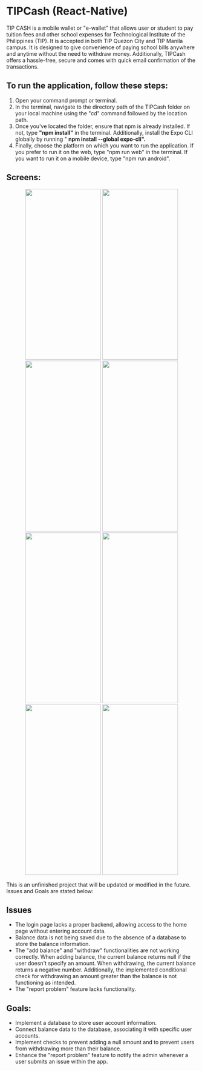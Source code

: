 <h1>TIPCash (React-Native)</h1>
<p>
  TIP CASH is a mobile wallet or "e-wallet" that allows user or student to pay tuition fees and other school expenses for Technological Institute of the Philippines (TIP). It is accepted in both TIP Quezon City and TIP Manila campus. It is designed to give convenience of paying school bills anywhere and anytime without the need to withdraw money. Additionally, TIPCash offers a hassle-free, secure and comes with quick email confirmation of the transactions.
</p>

## To run the application, follow these steps: 
<ol>
  <li>Open your command prompt or terminal.</li>
  <li>In the terminal, navigate to the directory path of the TIPCash folder on your local machine using the "cd" command followed by the location path.</li>
  <li>Once you've located the folder, ensure that npm is already installed. If not, type <b>"npm install"</b> in the terminal. Additionally, install the Expo CLI globally by running " <b>npm install --global expo-cli".</b></li>
  <li>Finally, choose the platform on which you want to run the application. If you prefer to run it on the web, type "npm run web" in the terminal. If you want to run it on a mobile device, type "npm run android".</li>
</ol>

## Screens:
<div style="text-align: center;">
    <img src="https://github.com/angstvra/TIPCash/assets/93997417/6394b9dd-9fd7-4b06-af82-6bcfd0ca1e51" width="200" height="450">
    <img src="https://github.com/angstvra/TIPCash/assets/93997417/1fe38edc-0a6e-46c9-900c-046a120c2620" width="200" height="450">
    <img src="https://github.com/angstvra/TIPCash/assets/93997417/1c25319a-30d0-4b76-8379-7694ff3f5a21" width="200" height="450">
    <img src="https://github.com/angstvra/TIPCash/assets/93997417/e13ac1d6-c448-4273-98a3-631cbe8271a6" width="200" height="450">
    <img src="https://github.com/angstvra/TIPCash/assets/93997417/f9700dfb-c31f-46a8-84f6-1408bad45e59" width="200" height="450">
    <img src="https://github.com/angstvra/TIPCash/assets/93997417/555c7ad1-fa68-4aed-ad01-38cdd6f1f025" width="200" height="450">
    <img src="https://github.com/angstvra/TIPCash/assets/93997417/332e656f-a067-45ea-8937-cbdf4338d24d" width="200" height="450">
    <img src="https://github.com/angstvra/TIPCash/assets/93997417/acbbf86e-d20d-44da-be9a-95f6c4592167" width="200" height="450">
</div>


<p>This is an unfinished project that will be updated or modified in the future. Issues and Goals are stated below:</p>

## Issues
<ul>
  <li>The login page lacks a proper backend, allowing access to the home page without entering account data.</li>
  <li>Balance data is not being saved due to the absence of a database to store the balance information.</li>
  <li>The "add balance" and "withdraw" functionalities are not working correctly. When adding balance, the current balance returns null if the user doesn't specify an amount. When withdrawing, the current balance returns a negative number. Additionally, the implemented conditional check for withdrawing an amount greater than the balance is not functioning as intended.</li>
  <li>The "report problem" feature lacks functionality.</li>
</ul>

## Goals: 
<ul>
  <li>Implement a database to store user account information.</li>
  <li>Connect balance data to the database, associating it with specific user accounts.</li>
  <li>Implement checks to prevent adding a null amount and to prevent users from withdrawing more than their balance.</li>
  <li>Enhance the "report problem" feature to notify the admin whenever a user submits an issue within the app.</li>
</ul>

